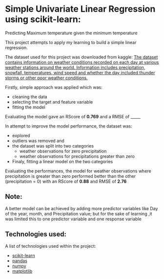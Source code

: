 
# Simple Univariate Linear Regression using scikit-learn:
Predicting Maximum temperature given the minimum temperature

This project attempts to apply my learning to build a simple linear regression.

The dataset used for this project was downloaded from kaggle: [The dataset contains information on weather conditions recorded on each day at various weather stations around the world. Information includes precipitation, snowfall, temperatures, wind speed and whether the day included thunder storms or other poor weather conditions.](https://www.kaggle.com/datasets/smid80/weatherww2)

Firstly, simple approach was applied which was:
* cleaning the data
* selecting the target and feature variable
* fitting the model
    
Evaluating the model gave an RScore of **0.769** and a RMSE of _____

In attempt to improve the model performance, the dataset was:
* explored
* outliers was removed and
* the dataset was split into two categories
   * weather observations for zero precipitation
   * weather observations for precipitations greater than zero
* Finaly, fitting a linear model on the two categories
    
Evaluating the performances, the model for weather observations where precipitation is greater than zero performed better than the other (precipitation = 0) with an RScore of **0.88** and RMSE of **2.76**

## Note:
A better model can be achieved by adding more predictor variables like Day of the year, month, and Precipitation value; but for the sake of learning ,it was limited this to one predictor variable and one response variable

## Technologies used:
A list of technologies used within the project:
* [scikit-learn](https://scikit-learn.org/)
* [pandas](https://pandas.pydata.org/)
* [numpy](https://example.com)
* [matplotlib](matplotlib.org)
